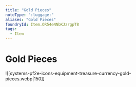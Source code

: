 ```yaml
---
title: "Gold Pieces"
noteType: ":luggage:"
aliases: "Gold Pieces"
foundryId: Item.OR54eNNbKJzrgpT8
tags:
  - Item
---
```


# Gold Pieces
![[systems-pf2e-icons-equipment-treasure-currency-gold-pieces.webp|150]]
